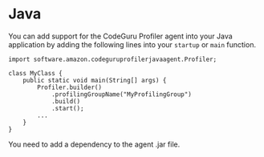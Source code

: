 # Java<a name="java-language-support"></a>

You can add support for the CodeGuru Profiler agent into your Java application by adding the following lines into your `startup` or `main` function\. 

```
import software.amazon.codeguruprofilerjavaagent.Profiler;

class MyClass {
    public static void main(String[] args) {
        Profiler.builder()
            .profilingGroupName("MyProfilingGroup")
            .build()
            .start();
        ...
    }
}
```

You need to add a dependency to the agent \.jar file\.
